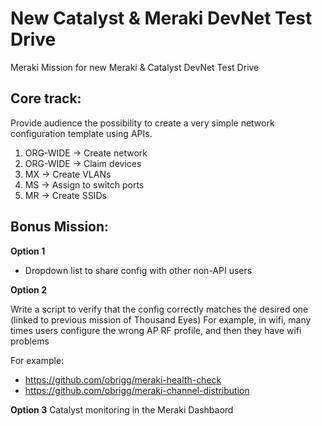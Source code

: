 # New Catalyst & Meraki DevNet Test Drive
Meraki Mission for new Meraki &amp; Catalyst DevNet Test Drive

## Core track:
Provide audience the possibility to create a very simple network configuration template using APIs. 

1. ORG-WIDE -> Create network
2. ORG-WIDE -> Claim devices
3. MX -> Create VLANs
4. MS -> Assign to switch ports
5. MR -> Create SSIDs

## Bonus Mission:
**Option 1**
- Dropdown list to share config with other non-API users

**Option 2**

Write a script to verify that the config correctly matches the desired one (linked to previous mission of Thousand Eyes)
For example, in wifi, many times users configure the wrong AP RF profile, and then they have wifi problems

For example:
- https://github.com/obrigg/meraki-health-check
- https://github.com/obrigg/meraki-channel-distribution

**Option 3**
Catalyst monitoring in the Meraki Dashbaord
